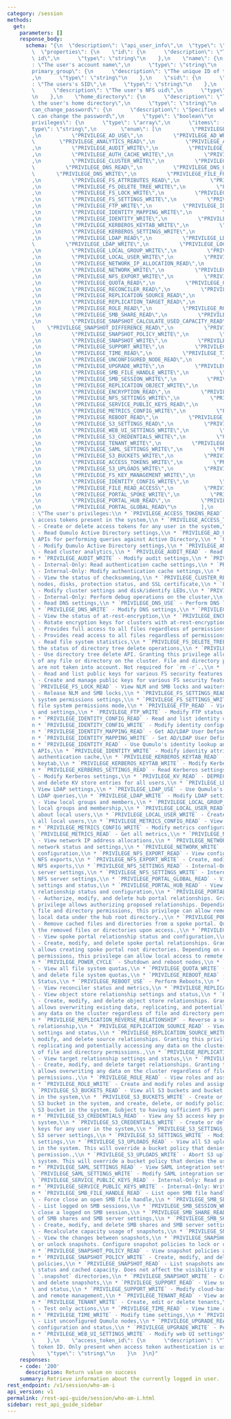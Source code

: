 ```yaml
---
category: /session
methods:
  get:
    parameters: []
    response_body:
      schema: "{\n  \"description\": \"api_user_info\",\n  \"type\": \"object\",\n\
        \  \"properties\": {\n    \"id\": {\n      \"description\": \"The user's unique\
        \ id\",\n      \"type\": \"string\"\n    },\n    \"name\": {\n      \"description\"\
        : \"The user's account name\",\n      \"type\": \"string\"\n    },\n    \"\
        primary_group\": {\n      \"description\": \"The unique ID of the user's group\"\
        ,\n      \"type\": \"string\"\n    },\n    \"sid\": {\n      \"description\"\
        : \"The users's SID\",\n      \"type\": \"string\"\n    },\n    \"uid\": {\n\
        \      \"description\": \"The user's NFS uid\",\n      \"type\": \"string\"\
        \n    },\n    \"home_directory\": {\n      \"description\": \"The path to\
        \ the user's home directory\",\n      \"type\": \"string\"\n    },\n    \"\
        can_change_password\": {\n      \"description\": \"Specifies whether the user\
        \ can change the password\",\n      \"type\": \"boolean\"\n    },\n    \"\
        privileges\": {\n      \"type\": \"array\",\n      \"items\": {\n        \"\
        type\": \"string\",\n        \"enum\": [\n          \"PRIVILEGE_AD_READ\"\
        ,\n          \"PRIVILEGE_AD_USE\",\n          \"PRIVILEGE_AD_WRITE\",\n  \
        \        \"PRIVILEGE_ANALYTICS_READ\",\n          \"PRIVILEGE_AUDIT_READ\"\
        ,\n          \"PRIVILEGE_AUDIT_WRITE\",\n          \"PRIVILEGE_AUTH_CACHE_READ\"\
        ,\n          \"PRIVILEGE_AUTH_CACHE_WRITE\",\n          \"PRIVILEGE_CLUSTER_READ\"\
        ,\n          \"PRIVILEGE_CLUSTER_WRITE\",\n          \"PRIVILEGE_DEBUG\",\n\
        \          \"PRIVILEGE_DNS_READ\",\n          \"PRIVILEGE_DNS_USE\",\n   \
        \       \"PRIVILEGE_DNS_WRITE\",\n          \"PRIVILEGE_FILE_FULL_ACCESS\"\
        ,\n          \"PRIVILEGE_FS_ATTRIBUTES_READ\",\n          \"PRIVILEGE_FS_DELETE_TREE_READ\"\
        ,\n          \"PRIVILEGE_FS_DELETE_TREE_WRITE\",\n          \"PRIVILEGE_FS_LOCK_READ\"\
        ,\n          \"PRIVILEGE_FS_LOCK_WRITE\",\n          \"PRIVILEGE_FS_SETTINGS_READ\"\
        ,\n          \"PRIVILEGE_FS_SETTINGS_WRITE\",\n          \"PRIVILEGE_FTP_READ\"\
        ,\n          \"PRIVILEGE_FTP_WRITE\",\n          \"PRIVILEGE_IDENTITY_MAPPING_READ\"\
        ,\n          \"PRIVILEGE_IDENTITY_MAPPING_WRITE\",\n          \"PRIVILEGE_IDENTITY_READ\"\
        ,\n          \"PRIVILEGE_IDENTITY_WRITE\",\n          \"PRIVILEGE_KERBEROS_KEYTAB_READ\"\
        ,\n          \"PRIVILEGE_KERBEROS_KEYTAB_WRITE\",\n          \"PRIVILEGE_KERBEROS_SETTINGS_READ\"\
        ,\n          \"PRIVILEGE_KERBEROS_SETTINGS_WRITE\",\n          \"PRIVILEGE_KV_READ\"\
        ,\n          \"PRIVILEGE_LDAP_READ\",\n          \"PRIVILEGE_LDAP_USE\",\n\
        \          \"PRIVILEGE_LDAP_WRITE\",\n          \"PRIVILEGE_LOCAL_GROUP_READ\"\
        ,\n          \"PRIVILEGE_LOCAL_GROUP_WRITE\",\n          \"PRIVILEGE_LOCAL_USER_READ\"\
        ,\n          \"PRIVILEGE_LOCAL_USER_WRITE\",\n          \"PRIVILEGE_METRICS_READ\"\
        ,\n          \"PRIVILEGE_NETWORK_IP_ALLOCATION_READ\",\n          \"PRIVILEGE_NETWORK_READ\"\
        ,\n          \"PRIVILEGE_NETWORK_WRITE\",\n          \"PRIVILEGE_NFS_EXPORT_READ\"\
        ,\n          \"PRIVILEGE_NFS_EXPORT_WRITE\",\n          \"PRIVILEGE_POWER_CYCLE\"\
        ,\n          \"PRIVILEGE_QUOTA_READ\",\n          \"PRIVILEGE_QUOTA_WRITE\"\
        ,\n          \"PRIVILEGE_RECONCILER_READ\",\n          \"PRIVILEGE_REPLICATION_REVERSE_RELATIONSHIP\"\
        ,\n          \"PRIVILEGE_REPLICATION_SOURCE_READ\",\n          \"PRIVILEGE_REPLICATION_SOURCE_WRITE\"\
        ,\n          \"PRIVILEGE_REPLICATION_TARGET_READ\",\n          \"PRIVILEGE_REPLICATION_TARGET_WRITE\"\
        ,\n          \"PRIVILEGE_ROLE_READ\",\n          \"PRIVILEGE_ROLE_WRITE\"\
        ,\n          \"PRIVILEGE_SMB_SHARE_READ\",\n          \"PRIVILEGE_SMB_SHARE_WRITE\"\
        ,\n          \"PRIVILEGE_SNAPSHOT_CALCULATE_USED_CAPACITY_READ\",\n      \
        \    \"PRIVILEGE_SNAPSHOT_DIFFERENCE_READ\",\n          \"PRIVILEGE_SNAPSHOT_POLICY_READ\"\
        ,\n          \"PRIVILEGE_SNAPSHOT_POLICY_WRITE\",\n          \"PRIVILEGE_SNAPSHOT_READ\"\
        ,\n          \"PRIVILEGE_SNAPSHOT_WRITE\",\n          \"PRIVILEGE_SUPPORT_READ\"\
        ,\n          \"PRIVILEGE_SUPPORT_WRITE\",\n          \"PRIVILEGE_TEST_ONLY\"\
        ,\n          \"PRIVILEGE_TIME_READ\",\n          \"PRIVILEGE_TIME_WRITE\"\
        ,\n          \"PRIVILEGE_UNCONFIGURED_NODE_READ\",\n          \"PRIVILEGE_UPGRADE_READ\"\
        ,\n          \"PRIVILEGE_UPGRADE_WRITE\",\n          \"PRIVILEGE_SMB_FILE_HANDLE_READ\"\
        ,\n          \"PRIVILEGE_SMB_FILE_HANDLE_WRITE\",\n          \"PRIVILEGE_SMB_SESSION_READ\"\
        ,\n          \"PRIVILEGE_SMB_SESSION_WRITE\",\n          \"PRIVILEGE_REPLICATION_OBJECT_READ\"\
        ,\n          \"PRIVILEGE_REPLICATION_OBJECT_WRITE\",\n          \"PRIVILEGE_ENCRYPTION_WRITE\"\
        ,\n          \"PRIVILEGE_ENCRYPTION_READ\",\n          \"PRIVILEGE_NFS_SETTINGS_READ\"\
        ,\n          \"PRIVILEGE_NFS_SETTINGS_WRITE\",\n          \"PRIVILEGE_SERVICE_PUBLIC_KEYS_WRITE\"\
        ,\n          \"PRIVILEGE_SERVICE_PUBLIC_KEYS_READ\",\n          \"PRIVILEGE_METRICS_CONFIG_READ\"\
        ,\n          \"PRIVILEGE_METRICS_CONFIG_WRITE\",\n          \"PRIVILEGE_REBOOT_USE\"\
        ,\n          \"PRIVILEGE_REBOOT_READ\",\n          \"PRIVILEGE_CHECKSUMMING_READ\"\
        ,\n          \"PRIVILEGE_S3_SETTINGS_READ\",\n          \"PRIVILEGE_S3_SETTINGS_WRITE\"\
        ,\n          \"PRIVILEGE_WEB_UI_SETTINGS_WRITE\",\n          \"PRIVILEGE_S3_CREDENTIALS_READ\"\
        ,\n          \"PRIVILEGE_S3_CREDENTIALS_WRITE\",\n          \"PRIVILEGE_TENANT_READ\"\
        ,\n          \"PRIVILEGE_TENANT_WRITE\",\n          \"PRIVILEGE_SAML_SETTINGS_READ\"\
        ,\n          \"PRIVILEGE_SAML_SETTINGS_WRITE\",\n          \"PRIVILEGE_S3_BUCKETS_READ\"\
        ,\n          \"PRIVILEGE_S3_BUCKETS_WRITE\",\n          \"PRIVILEGE_ACCESS_TOKENS_READ\"\
        ,\n          \"PRIVILEGE_ACCESS_TOKENS_WRITE\",\n          \"PRIVILEGE_S3_UPLOADS_READ\"\
        ,\n          \"PRIVILEGE_S3_UPLOADS_WRITE\",\n          \"PRIVILEGE_SNAPSHOT_LOCK\"\
        ,\n          \"PRIVILEGE_FS_KEY_MANAGEMENT_WRITE\",\n          \"PRIVILEGE_FS_KEY_MANAGEMENT_READ\"\
        ,\n          \"PRIVILEGE_IDENTITY_CONFIG_WRITE\",\n          \"PRIVILEGE_IDENTITY_CONFIG_READ\"\
        ,\n          \"PRIVILEGE_FILE_READ_ACCESS\",\n          \"PRIVILEGE_PORTAL_SPOKE_READ\"\
        ,\n          \"PRIVILEGE_PORTAL_SPOKE_WRITE\",\n          \"PRIVILEGE_PORTAL_SPOKE_EVICT\"\
        ,\n          \"PRIVILEGE_PORTAL_HUB_READ\",\n          \"PRIVILEGE_PORTAL_HUB_WRITE\"\
        ,\n          \"PRIVILEGE_PORTAL_GLOBAL_READ\"\n        ],\n        \"description\"\
        : \"The user's privileges:\\n * `PRIVILEGE_ACCESS_TOKENS_READ` - View any\
        \ access tokens present in the system,\\n * `PRIVILEGE_ACCESS_TOKENS_WRITE`\
        \ - Create or delete access tokens for any user in the system,\\n * `PRIVILEGE_AD_READ`\
        \ - Read Qumulo Active Directory settings,\\n * `PRIVILEGE_AD_USE` - Use Qumulo's\
        \ APIs for performing queries against Active Directory,\\n * `PRIVILEGE_AD_WRITE`\
        \ - Modify Qumulo Active Directory settings,\\n * `PRIVILEGE_ANALYTICS_READ`\
        \ - Read cluster analytics,\\n * `PRIVILEGE_AUDIT_READ` - Read audit settings,\\\
        n * `PRIVILEGE_AUDIT_WRITE` - Modify audit settings,\\n * `PRIVILEGE_AUTH_CACHE_READ`\
        \ - Internal-Only: Read authentication cache settings,\\n * `PRIVILEGE_AUTH_CACHE_WRITE`\
        \ - Internal-Only: Modify authentication cache settings,\\n * `PRIVILEGE_CHECKSUMMING_READ`\
        \ - View the status of checksumming,\\n * `PRIVILEGE_CLUSTER_READ` - View\
        \ nodes, disks, protection status, and SSL certificate,\\n * `PRIVILEGE_CLUSTER_WRITE`\
        \ - Modify cluster settings and disk/identify LEDs,\\n * `PRIVILEGE_DEBUG`\
        \ - Internal-Only: Perform debug operations on the cluster,\\n * `PRIVILEGE_DNS_READ`\
        \ - Read DNS settings,\\n * `PRIVILEGE_DNS_USE` - Perform DNS lookups,\\n\
        \ * `PRIVILEGE_DNS_WRITE` - Modify DNS settings,\\n * `PRIVILEGE_ENCRYPTION_READ`\
        \ - View the status of at-rest-encryption,\\n * `PRIVILEGE_ENCRYPTION_WRITE`\
        \ - Rotate encryption keys for clusters with at-rest-encryption,\\n * `PRIVILEGE_FILE_FULL_ACCESS`\
        \ - Provides full access to all files regardless of permissions,\\n * `PRIVILEGE_FILE_READ_ACCESS`\
        \ - Provides read access to all files regardless of permissions,\\n * `PRIVILEGE_FS_ATTRIBUTES_READ`\
        \ - Read file system statistics,\\n * `PRIVILEGE_FS_DELETE_TREE_READ` - View\
        \ the status of directory tree delete operations,\\n * `PRIVILEGE_FS_DELETE_TREE_WRITE`\
        \ - Use directory tree delete API. Granting this privilege allows the deletion\
        \ of any file or directory on the cluster. File and directory permissions\
        \ are not taken into account. Not required for `rm -r`.,\\n * `PRIVILEGE_FS_KEY_MANAGEMENT_READ`\
        \ - Read and list public keys for various FS security features.,\\n * `PRIVILEGE_FS_KEY_MANAGEMENT_WRITE`\
        \ - Create and manage public keys for various FS security features.,\\n *\
        \ `PRIVILEGE_FS_LOCK_READ` - View NLM and SMB locks and waiters,\\n * `PRIVILEGE_FS_LOCK_WRITE`\
        \ - Release NLM and SMB locks,\\n * `PRIVILEGE_FS_SETTINGS_READ` - View file\
        \ system permissions settings,\\n * `PRIVILEGE_FS_SETTINGS_WRITE` - Modify\
        \ file system permissions mode,\\n * `PRIVILEGE_FTP_READ` - View FTP status\
        \ and settings,\\n * `PRIVILEGE_FTP_WRITE` - Modify FTP status and settings,\\\
        n * `PRIVILEGE_IDENTITY_CONFIG_READ` - Read and list identity configurations.,\\\
        n * `PRIVILEGE_IDENTITY_CONFIG_WRITE` - Modify identity configurations.,\\\
        n * `PRIVILEGE_IDENTITY_MAPPING_READ` - Get AD/LDAP User Defined Mappings,\\\
        n * `PRIVILEGE_IDENTITY_MAPPING_WRITE` - Set AD/LDAP User Defined Mappings,\\\
        n * `PRIVILEGE_IDENTITY_READ` - Use Qumulo's identity lookup and translation\
        \ APIs,\\n * `PRIVILEGE_IDENTITY_WRITE` - Modify identity attributes and clear\
        \ authentication cache,\\n * `PRIVILEGE_KERBEROS_KEYTAB_READ` - View Kerberos\
        \ keytab,\\n * `PRIVILEGE_KERBEROS_KEYTAB_WRITE` - Modify Kerberos keytab,\\\
        n * `PRIVILEGE_KERBEROS_SETTINGS_READ` - Read Kerberos settings,\\n * `PRIVILEGE_KERBEROS_SETTINGS_WRITE`\
        \ - Modify Kerberos settings,\\n * `PRIVILEGE_KV_READ` - DEPRECATED: Read\
        \ and delete KV store entries for all users,\\n * `PRIVILEGE_LDAP_READ` -\
        \ View LDAP settings,\\n * `PRIVILEGE_LDAP_USE` - Use Qumulo's APIs for performing\
        \ LDAP queries,\\n * `PRIVILEGE_LDAP_WRITE` - Modify LDAP settings,\\n * `PRIVILEGE_LOCAL_GROUP_READ`\
        \ - View local groups and members,\\n * `PRIVILEGE_LOCAL_GROUP_WRITE` - Modify\
        \ local groups and membership,\\n * `PRIVILEGE_LOCAL_USER_READ` - Get information\
        \ about local users,\\n * `PRIVILEGE_LOCAL_USER_WRITE` - Create and modify\
        \ all local users,\\n * `PRIVILEGE_METRICS_CONFIG_READ` - View metrics configuration,\\\
        n * `PRIVILEGE_METRICS_CONFIG_WRITE` - Modify metrics configuration,\\n *\
        \ `PRIVILEGE_METRICS_READ` - Get all metrics,\\n * `PRIVILEGE_NETWORK_IP_ALLOCATION_READ`\
        \ - View network IP address allocations,\\n * `PRIVILEGE_NETWORK_READ` - Read\
        \ network status and settings,\\n * `PRIVILEGE_NETWORK_WRITE` - Modify network\
        \ configuration,\\n * `PRIVILEGE_NFS_EXPORT_READ` - View configuration of\
        \ NFS exports,\\n * `PRIVILEGE_NFS_EXPORT_WRITE` - Create, modify, and delete\
        \ NFS exports,\\n * `PRIVILEGE_NFS_SETTINGS_READ` - Internal-Only: View NFS\
        \ server settings,\\n * `PRIVILEGE_NFS_SETTINGS_WRITE` - Internal-Only: Modify\
        \ NFS server settings,\\n * `PRIVILEGE_PORTAL_GLOBAL_READ` - View global portal\
        \ settings and status,\\n * `PRIVILEGE_PORTAL_HUB_READ` - View hub portal\
        \ relationship status and configuration,\\n * `PRIVILEGE_PORTAL_HUB_WRITE`\
        \ - Authorize, modify, and delete hub portal relationships. Granting this\
        \ privilege allows authorizing proposed relationships. Depending on existing\
        \ file and directory permissions, this privilege can allow remote access to\
        \ local data under the hub root directory.,\\n * `PRIVILEGE_PORTAL_SPOKE_EVICT`\
        \ - Remove cached files and directories from a spoke portal. Qumulo Core recaches\
        \ the removed files or directories upon access.,\\n * `PRIVILEGE_PORTAL_SPOKE_READ`\
        \ - View spoke portal relationship status and configuration,\\n * `PRIVILEGE_PORTAL_SPOKE_WRITE`\
        \ - Create, modify, and delete spoke portal relationships. Granting this privilege\
        \ allows creating spoke portal root directories. Depending on existing file\
        \ permissions, this privilege can allow local access to remote files and directories.,\\\
        n * `PRIVILEGE_POWER_CYCLE` - Shutdown and reboot nodes,\\n * `PRIVILEGE_QUOTA_READ`\
        \ - View all file system quotas,\\n * `PRIVILEGE_QUOTA_WRITE` - Create, modify,\
        \ and delete file system quotas,\\n * `PRIVILEGE_REBOOT_READ` - View Reboot\
        \ Status,\\n * `PRIVILEGE_REBOOT_USE` - Perform Reboots,\\n * `PRIVILEGE_RECONCILER_READ`\
        \ - View reconciler status and metrics,\\n * `PRIVILEGE_REPLICATION_OBJECT_READ`\
        \ - View object store relationship settings and status,\\n * `PRIVILEGE_REPLICATION_OBJECT_WRITE`\
        \ - Create, modify, and delete object store relationships. Granting this privilege\
        \ allows overwriting existing data, replicating, and potentially accessing\
        \ any data on the cluster regardless of file and directory permissions.,\\\
        n * `PRIVILEGE_REPLICATION_REVERSE_RELATIONSHIP` - Reverse a source and target\
        \ relationship,\\n * `PRIVILEGE_REPLICATION_SOURCE_READ` - View source relationship\
        \ settings and status,\\n * `PRIVILEGE_REPLICATION_SOURCE_WRITE` - Create,\
        \ modify, and delete source relationships. Granting this privilege allows\
        \ replicating and potentially accessing any data on the cluster regardless\
        \ of file and directory permissions.,\\n * `PRIVILEGE_REPLICATION_TARGET_READ`\
        \ - View target relationship settings and status,\\n * `PRIVILEGE_REPLICATION_TARGET_WRITE`\
        \ - Create, modify, and delete target relationships. Granting this privilege\
        \ allows overwriting any data on the cluster regardless of file and directory\
        \ permissions.,\\n * `PRIVILEGE_ROLE_READ` - View roles and assignments,\\\
        n * `PRIVILEGE_ROLE_WRITE` - Create and modify roles and assignments,\\n *\
        \ `PRIVILEGE_S3_BUCKETS_READ` - View all S3 buckets and bucket policies present\
        \ in the system,\\n * `PRIVILEGE_S3_BUCKETS_WRITE` - Create or delete any\
        \ S3 bucket in the system, and create, delete, or modify policies for any\
        \ S3 bucket in the system. Subject to having sufficient FS permissions.,\\\
        n * `PRIVILEGE_S3_CREDENTIALS_READ` - View any S3 access key present in the\
        \ system,\\n * `PRIVILEGE_S3_CREDENTIALS_WRITE` - Create or delete S3 access\
        \ keys for any user in the system,\\n * `PRIVILEGE_S3_SETTINGS_READ` - View\
        \ S3 server settings,\\n * `PRIVILEGE_S3_SETTINGS_WRITE` - Modify S3 server\
        \ settings,\\n * `PRIVILEGE_S3_UPLOADS_READ` - View all S3 uploads present\
        \ in the system. This will override a bucket policy that denies the user this\
        \ permission.,\\n * `PRIVILEGE_S3_UPLOADS_WRITE` - Abort S3 uploads in the\
        \ system. This will override a bucket policy that denies the user this permission.,\\\
        n * `PRIVILEGE_SAML_SETTINGS_READ` - View SAML integration settings,\\n *\
        \ `PRIVILEGE_SAML_SETTINGS_WRITE` - Modify SAML integration settings,\\n *\
        \ `PRIVILEGE_SERVICE_PUBLIC_KEYS_READ` - Internal-Only: Read public keys,\\\
        n * `PRIVILEGE_SERVICE_PUBLIC_KEYS_WRITE` - Internal-Only: Write public keys,\\\
        n * `PRIVILEGE_SMB_FILE_HANDLE_READ` - List open SMB file handles,\\n * `PRIVILEGE_SMB_FILE_HANDLE_WRITE`\
        \ - Force close an open SMB file handle,\\n * `PRIVILEGE_SMB_SESSION_READ`\
        \ - List logged on SMB sessions,\\n * `PRIVILEGE_SMB_SESSION_WRITE` - Force\
        \ close a logged on SMB session,\\n * `PRIVILEGE_SMB_SHARE_READ` - View configuration\
        \ of SMB shares and SMB server settings,\\n * `PRIVILEGE_SMB_SHARE_WRITE`\
        \ - Create, modify, and delete SMB shares and SMB server settings,\\n * `PRIVILEGE_SNAPSHOT_CALCULATE_USED_CAPACITY_READ`\
        \ - Recalculate capacity usage of snapshots,\\n * `PRIVILEGE_SNAPSHOT_DIFFERENCE_READ`\
        \ - View the changes between snapshots,\\n * `PRIVILEGE_SNAPSHOT_LOCK` - Lock\
        \ or unlock snapshots. Configure snapshot policies to lock or unlock snapshots.,\\\
        n * `PRIVILEGE_SNAPSHOT_POLICY_READ` - View snapshot policies and status,\\\
        n * `PRIVILEGE_SNAPSHOT_POLICY_WRITE` - Create, modify, and delete snapshot\
        \ policies,\\n * `PRIVILEGE_SNAPSHOT_READ` - List snapshots and view their\
        \ status and cached capacity. Does not affect the visibility of the virtual\
        \ `.snapshot` directories,\\n * `PRIVILEGE_SNAPSHOT_WRITE` - Create, modify,\
        \ and delete snapshots,\\n * `PRIVILEGE_SUPPORT_READ` - View support configuration\
        \ and status,\\n * `PRIVILEGE_SUPPORT_WRITE` - Modify cloud-based monitoring\
        \ and remote management,\\n * `PRIVILEGE_TENANT_READ` - View any tenant information,\\\
        n * `PRIVILEGE_TENANT_WRITE` - Create, edit or delete tenants,\\n * `PRIVILEGE_TEST_ONLY`\
        \ - Test only actions,\\n * `PRIVILEGE_TIME_READ` - View time and time settings,\\\
        n * `PRIVILEGE_TIME_WRITE` - Modify time settings,\\n * `PRIVILEGE_UNCONFIGURED_NODE_READ`\
        \ - List unconfigured Qumulo nodes,\\n * `PRIVILEGE_UPGRADE_READ` - View upgrade\
        \ configuration and status,\\n * `PRIVILEGE_UPGRADE_WRITE` - Perform upgrades,\\\
        n * `PRIVILEGE_WEB_UI_SETTINGS_WRITE` - Modify web UI settings\"\n      }\n\
        \    },\n    \"access_token_id\": {\n      \"description\": \"The user's access\
        \ token ID. Only present when access token authentication is used.\",\n  \
        \    \"type\": \"string\"\n    }\n  }\n}"
    responses:
    - code: '200'
      description: Return value on success
    summary: Retrieve information about the currently logged in user.
rest_endpoint: /v1/session/who-am-i
api_version: v1
permalink: /rest-api-guide/session/who-am-i.html
sidebar: rest_api_guide_sidebar
---
```

